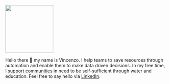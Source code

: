 <a href="https://zms.zalando.com/" target="_blank"><img src="https://companieslogo.com/img/orig/ZAL.DE_BIG.D-6ec9d93c.png" width=150></a>


Hello there 👋 my name is Vincenzo. I help teams to save resources through automation and enable them to make data driven decisions. In my free time, I <a href="https://www.hfh.world/" target="_blank" rel="noreferrer">support communities</a> in need to be self-sufficient through water and education. Feel free to say hello via <a href="https://www.linkedin.com/in/galantevincenzo/" target="_blank" rel="noreferrer">LinkedIn</a>.<br> 

